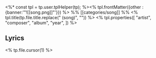 <%*
const tpl =  tp.user.tplHelper(tp);
%><% tpl.frontMatter({other : {banner:'"![[song.png]]"'}}) %>
%% [[categories/song]] %%
<% tpl.title(tp.file.title.replace(" (song)", "")) %>
<% tpl.properties([
	"artist",
	"composer",
	"album",
	"year",
]) %>
## Lyrics
<% tp.file.cursor(1) %>

